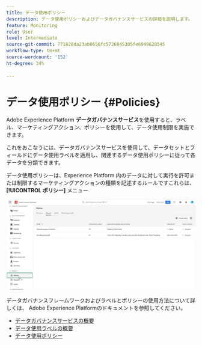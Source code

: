 ```yaml
---
title: データ使用ポリシー
description: データ使用ポリシーおよびデータガバナンスサービスの詳細を説明します。
feature: Monitoring
role: User
level: Intermediate
source-git-commit: 771828da23ab0656fc5726845305fe6949620545
workflow-type: tm+mt
source-wordcount: '152'
ht-degree: 34%

---
```


# データ使用ポリシー {#Policies}

Adobe Experience Platform **データガバナンスサービス**&#x200B;を使用すると、ラベル、マーケティングアクション、ポリシーを使用して、データ使用制限を実施できます。

これをおこなうには、データガバナンスサービスを使用して、データセットとフィールドにデータ使用ラベルを適用し、関連するデータ使用ポリシーに従って各データを分類できます。

データ使用ポリシーは、Experience Platform 内のデータに対して実行を許可または制限するマーケティングアクションの種類を記述するルールですこれらは、 **[!UICONTROL ポリシー]** メニュー

![](assets/policies.png)

データガバナンスフレームワークおよびラベルとポリシーの使用方法について詳しくは、 Adobe Experience Platformのドキュメントを参照してください。

* [データガバナンスサービスの概要](https://experienceleague.adobe.com/docs/experience-platform/data-governance/home.html?lang=ja)
* [データ使用ラベルの概要](https://experienceleague.adobe.com/docs/experience-platform/data-governance/labels/overview.html?lang=en)
* [データ使用ポリシー](https://experienceleague.adobe.com/docs/experience-platform/data-governance/policies/overview.html?lang=ja)
